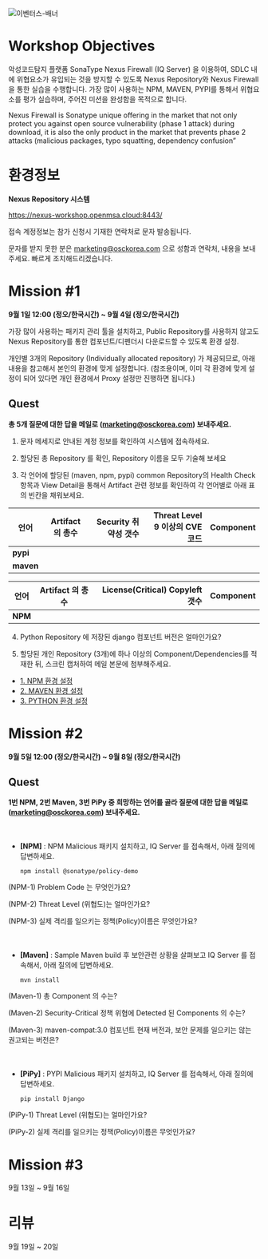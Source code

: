 ![이벤터스-배너](https://user-images.githubusercontent.com/112323612/187632301-327e3b0f-8202-4533-90bc-9e729499a73b.png)


# Workshop Objectives
악성코드탐지 플랫폼 SonaType Nexus Firewall (IQ Server) 을 이용하여, SDLC 내에 위협요소가 유입되는 것을 방지할 수 있도록 Nexus Repository와 Nexus Firewall을 통한 실습을 수행합니다. 가장 많이 사용하는 NPM, MAVEN, PYPI를 통해서 위협요소를 평가 실습하며, 주어진 미션을 완성함을 목적으로 합니다.

Nexus Firewall is Sonatype unique offering in the market that not only protect you against open source vulnerability (phase 1 attack) during download, it is also the only product in the market that prevents phase 2 attacks (malicious packages, typo squatting, dependency confusion”

# 환경정보
**Nexus Repository 시스템**

https://nexus-workshop.openmsa.cloud:8443/


접속 계정정보는 참가 신청시 기재한 연락처로 문자 발송됩니다. 

문자를 받지 못한 분은 marketing@osckorea.com 으로 성함과 연락처, 내용을 보내주세요. 빠르게 조치해드리겠습니다. 

# Mission #1
**9월 1일 12:00 (정오/한국시간) ~ 9월 4일 (정오/한국시간)**

가장 많이 사용하는 패키지 관리 툴을 설치하고, Public Repository를 사용하지 않고도 Nexus Repository를 통한 컴포넌트/디펜더시 다운로드할 수 있도록 환경 설정.


개인별 3개의 Repository (Individually allocated repository) 가 제공되므로, 아래 내용을 참고해서 본인의 환경에 맞게 설정합니다.
(참조용이며, 이미 각 환경에 맞게 설정이 되어 있다면 개인 환경에서 Proxy 설정만 진행하면 됩니다.)

## Quest

**총 5개 질문에 대한 답을 메일로 (marketing@osckorea.com) 보내주세요.** 


1. 문자 메세지로 안내된 계정 정보를 확인하여 시스템에 접속하세요.



2. 할당된 총 Repository 를 확인, Repository 이름을 모두 기술해 보세요



3. 각 언어에 할당된 (maven, npm, pypi) common Repository의 Health Check 항목과 View Detail을 통해서 Artifact 관련 정보를 확인하여 각 언어별로 아래 표의 빈칸을 채워보세요. 


언어 | Artifact 의 총수 | Security 취약성 갯수 | Threat Level 9 이상의 CVE 코드 | Component
---|:---:|---:|---:|---:
**pypi** | &#160;&#160;&#160; | &#160;&#160;&#160; | &#160;&#160;&#160; | &#160;&#160;&#160; | 
**maven** | &#160;&#160;&#160; | &#160;&#160;&#160; | &#160;&#160;&#160; | &#160;&#160;&#160; | 

언어 | Artifact 의 총수 | License(Critical) Copyleft 갯수 | Component
---|:---:|---:|---:
**NPM**  | &#160;&#160;&#160; | &#160;&#160;&#160; | &#160;&#160;&#160; | 



4. Python Repository 에 저장된 django 컴포넌트 버전은 얼마인가요?



5. 할당된 개인 Repository (3개)에 하나 이상의 Component/Dependencies를 적재한 뒤, 스크린 캡처하여 메일 본문에 첨부해주세요. 




- [1. NPM 환경 설정](01.NPM.md)
- [2. MAVEN 환경 설정](02.MAVEN.md)
- [3. PYTHON 환경 설정](03.PYTHON.md)

# Mission #2
**9월 5일 12:00 (정오/한국시간) ~ 9월 8일 (정오/한국시간)**

## Quest

**1번 NPM, 2번 Maven, 3번 PiPy 중 희망하는 언어를 골라 질문에 대한 답을 메일로 (marketing@osckorea.com) 보내주세요.** <br/><br/><br/>

  * **[NPM]** :  NPM Malicious 패키지 설치하고, IQ Server 를 접속해서, 아래 질의에 답변하세요.
   
        npm install @sonatype/policy-demo

    
   (NPM-1) Problem Code 는 무엇인가요?
   
   (NPM-2) Threat Level (위협도)는 얼마인가요?
   
   (NPM-3) 실제 격리를 일으키는 정책(Policy)이름은 무엇인가요? <br/><br/><br/>
    
    
  * **[Maven]** : Sample Maven build 후 보안관련 상황을 살펴보고 IQ Server 를 접속해서, 아래 질의에 답변하세요. 
  
        mvn install
    
   (Maven-1) 총 Component 의 수는?
   
   (Maven-2) Security-Critical 정책 위협에 Detected 된 Components 의 수는?
   
   (Maven-3) maven-compat:3.0 컴포넌트 현재 버전과, 보안 문제를 일으키는 않는 권고되는 버전은? <br/><br/><br/>
   
   
  * **[PiPy]** : PYPI Malicious 패키지 설치하고, IQ Server 를 접속해서, 아래 질의에 답변하세요. 
   
        pip install Django
   
   (PiPy-1) Threat Level (위협도)는 얼마인가요?
   
   (PiPy-2) 실제 격리를 일으키는 정책(Policy)이름은 무엇인가요?
   

# Mission #3
9월 13일 ~ 9월 16일

# 리뷰
9월 19일 ~ 20일
